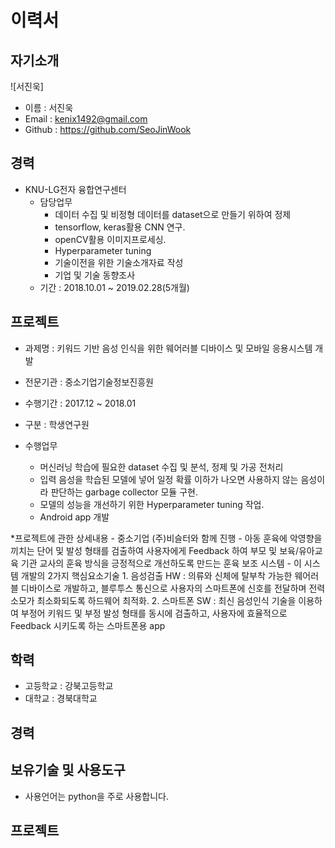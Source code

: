 # 이력서
## 자기소개
![서진욱]
* 이름 : 서진욱
* Email : kenix1492@gmail.com
* Github : https://github.com/SeoJinWook

## 경력
* KNU-LG전자 융합연구센터
  * 담당업무
    - 데이터 수집 및 비정형 데이터를 dataset으로 만들기 위하여 정제
    - tensorflow, keras활용 CNN 연구. 
    - openCV활용 이미지프로세싱. 
    - Hyperparameter tuning
    - 기술이전을 위한 기술소개자료 작성 
    - 기업 및 기술 동향조사 
  * 기간 : 2018.10.01 ~ 2019.02.28(5개월)
  
## 프로젝트
  * 과제명 : 키워드 기반 음성 인식을 위한 웨어러블 디바이스 및 모바일 응용시스템 개발
  * 전문기관 : 중소기업기술정보진흥원
  * 수행기간 : 2017.12 ~ 2018.01
  * 구분 : 학생연구원

  * 수행업무
    - 머신러닝 학습에 필요한 dataset 수집 및 분석, 정제 및 가공 전처리
    - 입력 음성을 학습된 모델에 넣어 일정 확률 이하가 나오면 사용하지 않는 음성이라 판단하는 garbage collector 모듈 구현.
    - 모델의 성능을 개선하기 위한 Hyperparameter tuning 작업.
    - Android app 개발

  *프로젝트에 관한 상세내용
    - 중소기업 (주)비슬터와 함께 진행
    - 아동 훈육에 악영향을 끼치는 단어 및 발성 형태를 검출하여 사용자에게 Feedback 하여 부모 및 보육/유아교육 기관 교사의 훈육 방식을 긍정적으로         개선하도록 만드는 훈육 보조 시스템
    - 이 시스템 개발의 2가지 핵심요소기술
      1. 음성검출 HW : 의류와 신체에 탈부착 가능한 웨어러블 디바이스로 개발하고, 블루투스 통신으로 사용자의 스마트폰에 신호를 전달하며 전력 소모가                      최소화되도록 하드웨어 최적화.
      2. 스마트폰 SW : 최신 음성인식 기술을 이용하여 부정어 키워드 및 부정 발성 형태를 동시에 검출하고, 사용자에 효율적으로 Feedback 시키도록 하는                     스마트폰용 app

## 학력
* 고등학교 : 강북고등학교
* 대학교 : 경북대학교

## 경력

## 보유기술 및 사용도구
* 사용언어는 python을 주로 사용합니다.

## 프로젝트

##
